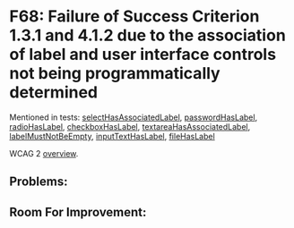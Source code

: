 
# F68: Failure of Success Criterion 1.3.1 and 4.1.2 due to the association of label and user interface controls not being programmatically determined

Mentioned in tests: [selectHasAssociatedLabel](https://github.com/quailjs/quail/blob/2.2.15/src/js/custom/selectHasAssociatedLabel.js), [passwordHasLabel](https://github.com/quailjs/quail/blob/2.2.15/src/js/custom/passwordHasLabel.js), [radioHasLabel](https://github.com/quailjs/quail/blob/2.2.15/src/js/custom/radioHasLabel.js), [checkboxHasLabel](https://github.com/quailjs/quail/blob/2.2.15/src/js/custom/checkboxHasLabel.js), [textareaHasAssociatedLabel](https://github.com/quailjs/quail/blob/2.2.15/src/js/custom/textareaHasAssociatedLabel.js), [labelMustNotBeEmpty](https://github.com/quailjs/quail/blob/2.2.15/src/js/custom/labelMustNotBeEmpty.js), [inputTextHasLabel](https://github.com/quailjs/quail/blob/2.2.15/src/js/custom/inputTextHasLabel.js), [fileHasLabel](https://github.com/quailjs/quail/blob/2.2.15/src/js/custom/fileHasLabel.js)

WCAG 2 [overview](http://www.w3.org/TR/2015/NOTE-WCAG20-TECHS-20150226/F68).

## Problems:

## Room For Improvement:


